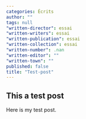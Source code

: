 ```yaml
---
categories: Écrits
author: ""
tags: null
"written-director": essai
"written-writers": essai
"written-publication": essai
"written-collection": essai
"written-number": .nan
"written-editor": ""
"written-town": ""
published: false
title: "Test-post"
---
```


## This a test post
 Here is my test post.

